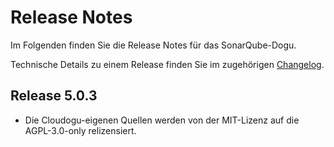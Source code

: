 # Release Notes

Im Folgenden finden Sie die Release Notes für das SonarQube-Dogu. 

Technische Details zu einem Release finden Sie im zugehörigen [Changelog](https://docs.cloudogu.com/de/docs/dogus/sonar/CHANGELOG/).

## Release 5.0.3
- Die Cloudogu-eigenen Quellen werden von der MIT-Lizenz auf die AGPL-3.0-only relizensiert.
